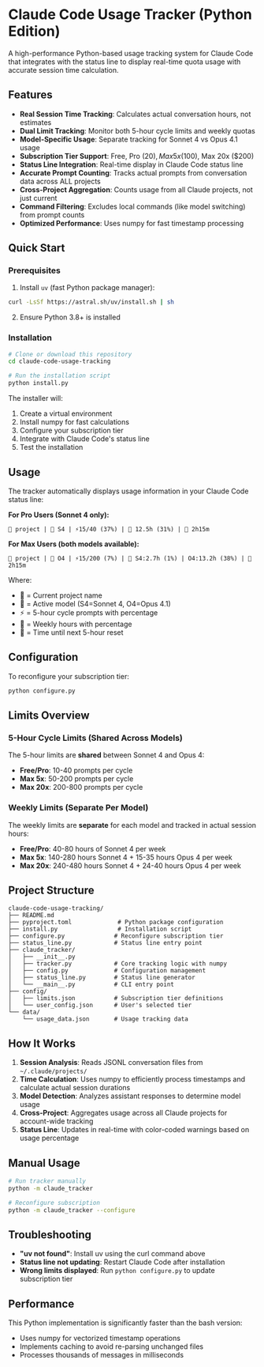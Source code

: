 # Claude Code Usage Tracker (Python Edition)

A high-performance Python-based usage tracking system for Claude Code that integrates with the status line to display real-time quota usage with accurate session time calculation.

## Features

- **Real Session Time Tracking**: Calculates actual conversation hours, not estimates
- **Dual Limit Tracking**: Monitor both 5-hour cycle limits and weekly quotas
- **Model-Specific Usage**: Separate tracking for Sonnet 4 vs Opus 4.1 usage
- **Subscription Tier Support**: Free, Pro ($20), Max 5x ($100), Max 20x ($200)
- **Status Line Integration**: Real-time display in Claude Code status line
- **Accurate Prompt Counting**: Tracks actual prompts from conversation data across ALL projects
- **Cross-Project Aggregation**: Counts usage from all Claude projects, not just current
- **Command Filtering**: Excludes local commands (like model switching) from prompt counts
- **Optimized Performance**: Uses numpy for fast timestamp processing

## Quick Start

### Prerequisites

1. Install `uv` (fast Python package manager):
```bash
curl -LsSf https://astral.sh/uv/install.sh | sh
```

2. Ensure Python 3.8+ is installed

### Installation

```bash
# Clone or download this repository
cd claude-code-usage-tracking

# Run the installation script
python install.py
```

The installer will:
1. Create a virtual environment
2. Install numpy for fast calculations
3. Configure your subscription tier
4. Integrate with Claude Code's status line
5. Test the installation

## Usage

The tracker automatically displays usage information in your Claude Code status line:

**For Pro Users (Sonnet 4 only):**
```
📁 project | 🤖 S4 | ⚡15/40 (37%) | 📅 12.5h (31%) | 🔄 2h15m
```

**For Max Users (both models available):**
```
📁 project | 🤖 O4 | ⚡15/200 (7%) | 📅 S4:2.7h (1%) | O4:13.2h (38%) | 🔄 2h15m
```

Where:
- 📁 = Current project name
- 🤖 = Active model (S4=Sonnet 4, O4=Opus 4.1)
- ⚡ = 5-hour cycle prompts with percentage
- 📅 = Weekly hours with percentage
- 🔄 = Time until next 5-hour reset

## Configuration

To reconfigure your subscription tier:

```bash
python configure.py
```

## Limits Overview

### 5-Hour Cycle Limits (Shared Across Models)
The 5-hour limits are **shared** between Sonnet 4 and Opus 4:
- **Free/Pro**: 10-40 prompts per cycle
- **Max 5x**: 50-200 prompts per cycle
- **Max 20x**: 200-800 prompts per cycle

### Weekly Limits (Separate Per Model)
The weekly limits are **separate** for each model and tracked in actual session hours:
- **Free/Pro**: 40-80 hours of Sonnet 4 per week
- **Max 5x**: 140-280 hours Sonnet 4 + 15-35 hours Opus 4 per week  
- **Max 20x**: 240-480 hours Sonnet 4 + 24-40 hours Opus 4 per week

## Project Structure

```
claude-code-usage-tracking/
├── README.md
├── pyproject.toml             # Python package configuration
├── install.py                 # Installation script
├── configure.py              # Reconfigure subscription tier
├── status_line.py            # Status line entry point
├── claude_tracker/
│   ├── __init__.py
│   ├── tracker.py            # Core tracking logic with numpy
│   ├── config.py             # Configuration management
│   ├── status_line.py        # Status line generator
│   └── __main__.py           # CLI entry point
├── config/
│   ├── limits.json           # Subscription tier definitions
│   └── user_config.json      # User's selected tier
└── data/
    └── usage_data.json       # Usage tracking data
```

## How It Works

1. **Session Analysis**: Reads JSONL conversation files from `~/.claude/projects/`
2. **Time Calculation**: Uses numpy to efficiently process timestamps and calculate actual session durations
3. **Model Detection**: Analyzes assistant responses to determine model usage
4. **Cross-Project**: Aggregates usage across all Claude projects for account-wide tracking
5. **Status Line**: Updates in real-time with color-coded warnings based on usage percentage

## Manual Usage

```bash
# Run tracker manually
python -m claude_tracker

# Reconfigure subscription
python -m claude_tracker --configure
```

## Troubleshooting

- **"uv not found"**: Install uv using the curl command above
- **Status line not updating**: Restart Claude Code after installation
- **Wrong limits displayed**: Run `python configure.py` to update subscription tier

## Performance

This Python implementation is significantly faster than the bash version:
- Uses numpy for vectorized timestamp operations
- Implements caching to avoid re-parsing unchanged files
- Processes thousands of messages in milliseconds